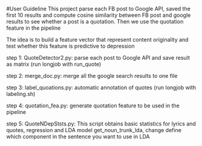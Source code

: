 #User Guideline
This project parse each FB post to Google API, saved the first 10 results and compute cosine similarity between FB post and google results to see whether a post is a quotation. Then we use the quotation feature in the pipeline

The idea is to build a feature vector that represent content originality and test whether this feature is predictive to depression 

step 1:
QuoteDetector2.py: parse each post to Google API and save result as matrix (run longjob with run_quote)

step 2: 
merge_doc.py: merge all the google search results to one file

step 3:
label_quoations.py: automatic annotation of quotes (run longjob with labeling.sh)

step 4: 
quotation_fea.py: generate quotation feature to be used in the pipeline

step 5:
QuoteNDepStsts.py: This script obtains basic statistics for lyrics and quotes, regression and LDA model
get_noun_trunk_lda, change define which component in the sentence you want to use in LDA

